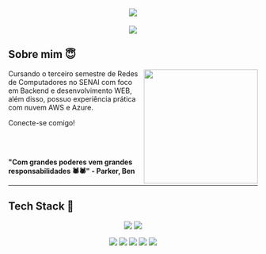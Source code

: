 <h1 align="center">
  <img src="https://capsule-render.vercel.app/api?type=waving&height=250&color=00008B&text=Lucas%20Romão👶🏼&reversal=true&textBg=false&fontColor=FFFFFF&fontSize=65&fontAlign=54&fontAlignY=41&animation=blinking">
</h1>

<p align="center">
  <img src="https://readme-typing-svg.herokuapp.com?font=Play&size=25&duration=1000&pause=5000&color=0000FF&background=FFFFFF00&center=true&vCenter=true&width=435&lines=Backend+Developer+%7C+Network+Analyst">
</p>

## Sobre mim 😇

<img align="right" height="230" src="https://i.pinimg.com/originals/26/b3/08/26b3080c60c07902d0adf6caf2d671b4.gif">

Cursando o terceiro semestre de Redes de Computadores no SENAI com foco em Backend e desenvolvimento WEB, além disso, 
possuo experiência prática com nuvem AWS e Azure. 

Conecte-se comigo! 

<br><br>

**"Com grandes poderes vem grandes responsabilidades 🕷️🕷️" - Parker, Ben**

---

## Tech Stack 🤙

<p align="center">
  <img src="https://skillicons.dev/icons?i=arduino,bash,c,cpp,css,html,java,git">
  <img src="https://skillicons.dev/icons?i=github,grafana,js,linux,windows,md,nginx,powershell">
</p>
<p align="center">
  <img src="https://img.shields.io/badge/AlibabaCloud-%23FF6701.svg?logo=alibabacloud&logoColor=white">
  <img src="https://custom-icon-badges.demolab.com/badge/Visual%20Studio-5C2D91.svg?&logo=visual-studio&logoColor=white">
  <img src="https://img.shields.io/badge/Vim-%2311AB00.svg?logo=vim&logoColor=white">
  <img src="https://img.shields.io/badge/Trello-0052CC?logo=trello&logoColor=fff">
  <img src="https://img.shields.io/badge/Bitcoin-FF9900?logo=bitcoin&logoColor=white">
</p>
